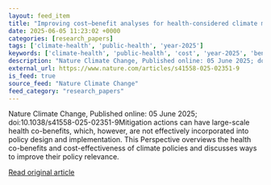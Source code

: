 ```yaml
---
layout: feed_item
title: "Improving cost–benefit analyses for health-considered climate mitigation policymaking"
date: 2025-06-05 11:23:02 +0000
categories: [research_papers]
tags: ['climate-health', 'public-health', 'year-2025']
keywords: ['climate-health', 'public-health', 'cost', 'year-2025', 'benefit', 'improving']
description: "Nature Climate Change, Published online: 05 June 2025; doi:10"
external_url: https://www.nature.com/articles/s41558-025-02351-9
is_feed: true
source_feed: "Nature Climate Change"
feed_category: "research_papers"
---
```


Nature Climate Change, Published online: 05 June 2025; doi:10.1038/s41558-025-02351-9Mitigation actions can have large-scale health co-benefits, which, however, are not effectively incorporated into policy design and implementation. This Perspective overviews the health co-benefits and cost-effectiveness of climate policies and discusses ways to improve their policy relevance.

[Read original article](https://www.nature.com/articles/s41558-025-02351-9)

